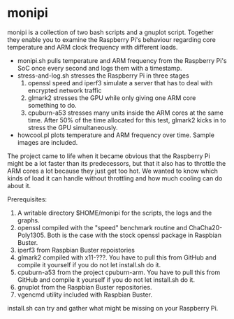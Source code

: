 # monipi

monipi is a collection of two bash scripts and a gnuplot script. Together they enable you to examine the Raspberry Pi's behaviour regarding core temperature and ARM clock frequency with different loads. 

- monipi.sh pulls temperature and ARM frequency from the Raspberry
Pi's SoC once every second and logs them with a timestamp.
- stress-and-log.sh stresses the Raspberry Pi in three stages
  1. openssl speed and iperf3 simulate a server that has to deal with encrypted network traffic
  2. glmark2 stresses the GPU while only giving one ARM core something to do.
  3. cpuburn-a53 stresses many units inside the ARM cores at the same time. After 50% of the time allocated for this test, glmark2 kicks in to stress the GPU simultaneously.
- howcool.pl plots temperature and ARM frequency over time. Sample images are included. 

The project came to life when it became obvious that the Raspberry Pi might be a lot faster than its predecessors, but that it also has to throttle the ARM cores a lot because they just get too hot. We wanted to know which kinds of load it can handle without throttling and how much cooling can do about it. 

Prerequisites:

1. A writable directory $HOME/monipi for the scripts, the logs and the graphs.
2. openssl compiled with the "speed" benchmark routine and ChaCha20-Poly1305. Both is the case with the stock openssl package in Raspbian Buster.
3. iperf3 from Raspbian Buster repoistories
4. glmark2 compiled with x11-???. You have to pull this from GitHub and compile it yourself if you do not let install.sh do it.
5. cpuburn-a53 from the project cpuburn-arm. You have to pull this from GitHub and compile it yourself if you do not let install.sh do it.
6. gnuplot from the Raspbian Buster repositories.
7. vgencmd utility included with Raspbian Buster.
 
install.sh can try and gather what might be missing on your Raspberry Pi.

